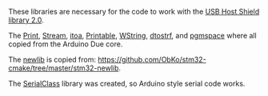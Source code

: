 These libraries are necessary for the code to work with the [USB Host Shield library 2.0](https://github.com/felis/USB_Host_Shield_2.0).

The [Print](Print.cpp), [Stream](Stream.cpp), [itoa](itoa.c), [Printable](Printable.h), [WString](WString.cpp), [dtostrf](avr/dtostrf.c), and [pgmspace](avr/pgmspace.h) where all copied from the Arduino Due core.

The [newlib](newlib.c) is copied from: https://github.com/ObKo/stm32-cmake/tree/master/stm32-newlib.

The [SerialClass](SerialClass.cpp) library was created, so Arduino style serial code works.